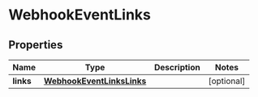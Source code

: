 

# WebhookEventLinks


## Properties

| Name | Type | Description | Notes |
|------------ | ------------- | ------------- | -------------|
|**links** | [**WebhookEventLinksLinks**](WebhookEventLinksLinks.md) |  |  [optional] |



